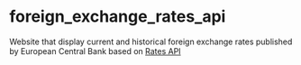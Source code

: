 # foreign_exchange_rates_api
Website that display current and historical foreign exchange rates published by European Central Bank based on [Rates API](https://ratesapi.io/documentation/)
